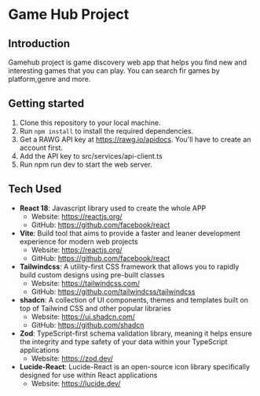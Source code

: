 # Game Hub Project

## Introduction

Gamehub project is game discovery web app that helps you find new and interesting games that you can play. You can search fir games by platform,genre and more.

## Getting started

1. Clone this repository to your local machine.
2. Run `npm install` to install the required dependencies.
3. Get a RAWG API key at <https://rawg.io/apidocs>. You'll have to create an account first.
4. Add the API key to src/services/api-client.ts
5. Run npm run dev to start the web server.

## Tech Used

-   **React 18**: Javascript library used to create the whole APP
    -   Website: <https://reactjs.org/>
    -   GitHub: <https://github.com/facebook/react>
-   **Vite**: Build tool that aims to provide a faster and leaner development experience for modern web projects
    -   Website: <https://reactjs.org/>
    -   GitHub: <https://github.com/facebook/react>
-   **Tailwindcss**: A utility-first CSS framework that allows you to rapidly build custom designs using pre-built classes
    -   Website: <https://tailwindcss.com/>
    -   GitHub: <https://github.com/tailwindcss/tailwindcss>
-   **shadcn**: A collection of UI components, themes and templates built on top of Tailwind CSS and other popular libraries
    -   Website: <https://ui.shadcn.com/>
    -   GitHub: <https://github.com/shadcn>
-   **Zod**: TypeScript-first schema validation library, meaning it helps ensure the integrity and type safety of your data within your TypeScript applications
    -   Website: <https://zod.dev/>
-   **Lucide-React**: Lucide-React is an open-source icon library specifically designed for use within React applications
    -   Website: <https://lucide.dev/>

